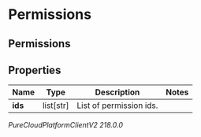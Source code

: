 # Permissions

## Permissions

## Properties

|Name | Type | Description | Notes|
|------------ | ------------- | ------------- | -------------|
| **ids** | list[str] | List of permission ids. | |



_PureCloudPlatformClientV2 218.0.0_
